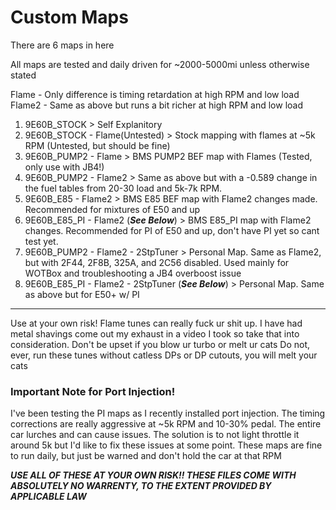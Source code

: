 # Custom Maps
There are 6 maps in here

All maps are tested and daily driven for ~2000-5000mi unless otherwise stated

Flame - Only difference is timing retardation at high RPM and low load
Flame2 - Same as above but runs a bit richer at high RPM and low load

1. 9E60B_STOCK > Self Explanitory
2. 9E60B_STOCK - Flame(Untested) > Stock mapping with flames at ~5k RPM (Untested, but should be fine)
3. 9E60B_PUMP2 - Flame > BMS PUMP2 BEF map with Flames (Tested, only use with JB4!)
4. 9E60B_PUMP2 - Flame2 > Same as above but with a -0.589 change in the fuel tables from 20-30 load and 5k-7k RPM.
5. 9E60B_E85 - Flame2 > BMS E85 BEF map with Flame2 changes made. Recommended for mixtures of E50 and up
6. 9E60B_E85_PI - Flame2 (***See Below***) > BMS E85_PI map with Flame2 changes. Recommended for PI of E50 and up, don't have PI yet so cant test yet.
7. 9E60B_PUMP2 - Flame2 - 2StpTuner > Personal Map. Same as Flame2, but with 2F44, 2F8B, 325A, and 2C56 disabled. Used mainly for WOTBox and troubleshooting a JB4 overboost issue
8. 9E60B_E85_PI - Flame2 - 2StpTuner (***See Below***) > Personal Map. Same as above but for E50+ w/ PI
---
Use at your own risk! Flame tunes can really fuck ur shit up. I have had metal shavings come out my exhaust in a video I took so take that into consideration. Don't be upset if you blow ur turbo or melt ur cats
Do not, ever, run these tunes without catless DPs or DP cutouts, you will melt your cats

### Important Note for Port Injection!
I've been testing the PI maps as I recently installed port injection. The timing corrections are really aggressive at ~5k RPM and 10-30% pedal. The entire car lurches and can cause issues. The solution is to not light throttle it around 5k but I'd like to fix these issues at some point. These maps are fine to run daily, but just be warned and don't hold the car at that RPM

***USE ALL OF THESE AT YOUR OWN RISK!! THESE FILES COME WITH ABSOLUTELY NO WARRENTY, TO THE EXTENT PROVIDED BY APPLICABLE LAW***